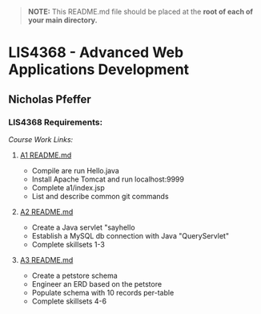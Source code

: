 > **NOTE:** This README.md file should be placed at the **root of each of your main directory.**

# LIS4368 - Advanced Web Applications Development

## Nicholas Pfeffer

### LIS4368 Requirements:

_Course Work Links:_

1. [A1 README.md](a1/README.md "My A1 README.md file")

      - Compile are run Hello.java
      - Install Apache Tomcat and run localhost:9999
      - Complete a1/index.jsp
      - List and describe common git commands      
2. [A2 README.md](a2/README.md "My A2 README.md file")

      - Create a Java servlet "sayhello   
      - Establish a MySQL db connection with Java "QueryServlet"
      - Complete skillsets 1-3

2. [A3 README.md](a3/README.md "My A3 README.md file")

      - Create a petstore schema
      - Engineer an ERD based on the petstore
      - Populate schema with 10 records per-table
      - Complete skillsets 4-6
